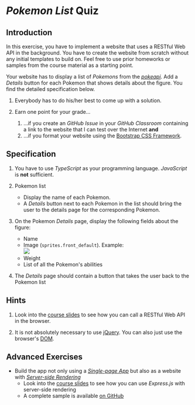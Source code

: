 # *Pokemon List* Quiz


## Introduction

In this exercise, you have to implement a website that uses a RESTful Web API in the background. You have to create the website from scratch without any initial templates to build on. Feel free to use prior homeworks or samples from the course material as a starting point.

Your website has to display a list of *Pokemons* from the [*pokeapi*](https://pokeapi.co/). Add a *Details* button for each Pokemon that shows details about the figure. You find the detailed specification below.

1. Everybody has to do his/her best to come up with a solution.

1. Earn one point for your grade...
   1. ...if you create an *GitHub Issue* in your *GitHub Classroom* containing a link to the website that I can test over the Internet **and**
   1. ...if you format your website using the [Bootstrap CSS Framework](https://v4-alpha.getbootstrap.com/).


## Specification

1. You have to use *TypeScript* as your programming language. *JavaScript* is **not** sufficient.

1. Pokemon list
   * Display the name of each Pokemon.
   * A *Details* button next to each Pokemon in the list should bring the user to the details page for the corresponding Pokemon.

1. On the Pokemon *Details* page, display the following fields about the figure:
   * Name
   * Image (`sprites.front_default`). Example:<br/>
     <img src="https://raw.githubusercontent.com/PokeAPI/sprites/master/sprites/pokemon/1.png" />
   * Weight
   * List of all the Pokemon's abilities

1. The *Details* page should contain a button that takes the user back to the Pokemon list


## Hints

1. Look into the [course slides](https://rstropek.github.io/htl-mobile-computing/#/8/6) to see how you can call a RESTful Web API in the browser.

1. It is not absolutely necessary to use [jQuery](https://jquery.com/). You can also just use the browser's [DOM](https://developer.mozilla.org/en-US/docs/Web/API/Document_Object_Model/Introduction).


## Advanced Exercises

* Build the app not only using a [*Single-page App*](https://rstropek.github.io/htl-mobile-computing/#/8/27) but also as a website with [*Server-side Rendering*](https://rstropek.github.io/htl-mobile-computing/#/8/25)
  * Look into the [course slides](https://rstropek.github.io/htl-mobile-computing/#/8/29) to see how you can use *Express.js* with server-side rendering
  * A complete sample is available [on GitHub](https://github.com/rstropek/htl-mobile-computing/tree/master/rest-fundamentals/0060-express-server-side-html)

